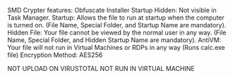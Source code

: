 SMD Crypter
features:
Obfuscate
Installer
Startup Hidden: Not visible in Task Manager.
Startup: Allows the file to run at startup when the computer is turned on. (File Name, Special Folder, and Startup Name are mandatory).
Hidden File: Your file cannot be viewed by the normal user in any way. (File Name, Special Folder, and Hidden Startup Name are mandatory).
AntiVM: Your file will not run in Virtual Machines or RDPs in any way (Runs calc.exe file)
Encryption Method: AES256

NOT UPLOAD ON VIRUSTOTAL
NOT RUN IN VIRTUAL MACHINE
